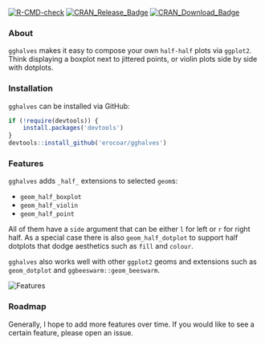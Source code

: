 [![R-CMD-check](https://github.com/erocoar/gghalves/actions/workflows/R-CMD-check.yaml/badge.svg)](https://github.com/erocoar/gghalves/actions/workflows/R-CMD-check.yaml)
[![CRAN_Release_Badge](http://www.r-pkg.org/badges/version-ago/gghalves)](https://CRAN.R-project.org/package=gghalves)
[![CRAN_Download_Badge](http://cranlogs.r-pkg.org/badges/grand-total/gghalves)](https://CRAN.R-project.org/package=gghalves)

### About
`gghalves` makes it easy to compose your own `half-half` plots via `ggplot2`. Think displaying a boxplot next to jittered points, or violin plots side by side with dotplots. 

### Installation
`gghalves` can be installed via GitHub:

```r
if (!require(devtools)) {
    install.packages('devtools')
}
devtools::install_github('erocoar/gghalves')
```

### Features
`gghalves` adds `_half_` extensions to selected `geom`s:
- `geom_half_boxplot`
- `geom_half_violin`
- `geom_half_point`

All of them have a `side` argument that can be either `l` for left or `r` for right half. As a special case there is also `geom_half_dotplot` to support half dotplots that dodge aesthetics such as `fill` and `colour`. 

`gghalves` also works well with other `ggplot2` geoms and extensions such as `geom_dotplot` and `ggbeeswarm::geom_beeswarm`.

![Features](https://i.imgur.com/7APxx1t.png)

### Roadmap
Generally, I hope to add more features over time. If you would like to see a certain feature, please open an issue.
